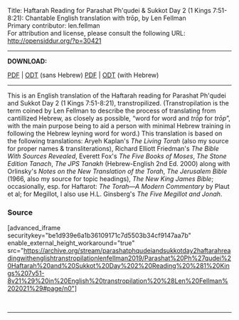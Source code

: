 <html>
<head></head>
<body>
Title: Haftarah Reading for Parashat Ph'qudei & Sukkot Day 2 (1 Kings 7:51-8:21): Chantable English translation with trōp, by Len Fellman<br />
Primary contributor: len.fellman<br />
For attribution and license, please consult the following URL: <a href="http://opensiddur.org/?p=30421">http://opensiddur.org/?p=30421</a>
<p />
<hr />

<strong>DOWNLOAD:</strong> 

<a href="https://archive.org/download/parashatphqudeiandsukkotday2haftarahreadingwithenglishtranstropilationlenfellman2019/Parashat%20Ph%27qudei%20Haftarah%20and%20Sukkot%20Day%202%20Reading%20%281%20Kings%207v51-8v21%29%20in%20English%20transtropilation%20%28Len%20Fellman%202021%29%20-%20english%20only.pdf">PDF</a> | <a href="https://archive.org/download/parashatphqudeiandsukkotday2haftarahreadingwithenglishtranstropilationlenfellman2019/Parashat%20Ph%27qudei%20Haftarah%20and%20Sukkot%20Day%202%20Reading%20%281%20Kings%207v51-8v21%29%20in%20English%20transtropilation%20%28Len%20Fellman%202021%29%20-%20english%20only.odt">ODT</a> (sans Hebrew)
<a href="https://archive.org/download/parashatphqudeiandsukkotday2haftarahreadingwithenglishtranstropilationlenfellman2019/Parashat%20Ph%27qudei%20Haftarah%20and%20Sukkot%20Day%202%20Reading%20%281%20Kings%207v51-8v21%29%20in%20English%20transtropilation%20%28Len%20Fellman%202021%29.pdf">PDF</a> | <a href="https://archive.org/download/parashatphqudeiandsukkotday2haftarahreadingwithenglishtranstropilationlenfellman2019/Parashat%20Ph%27qudei%20Haftarah%20and%20Sukkot%20Day%202%20Reading%20%281%20Kings%207v51-8v21%29%20in%20English%20transtropilation%20%28Len%20Fellman%202021%29.odt">ODT</a> (with Hebrew)

<hr />

This is an English translation of the Haftarah reading for Parashat Ph'qudei and Sukkot Day 2 (1 Kings 7:51-8:21), transtropilized. (Transtropilation is the term coined by Len Fellman to describe the process of translating from cantillized Hebrew, as closely as possible, “word for word and <em>trōp</em> for <em>trōp</em>”, with the main purpose being to aid a person with minimal Hebrew training in following the Hebrew leyning word for word.) This translation is based on the following translations: Aryeh Kaplan's <em>The Living Torah</em> (also my source for proper names &amp; transliterations), Richard Elliott Friedman's <em>The Bible With Sources Revealed</em>, Everett Fox's <em>The Five Books of Moses</em>, <em>The Stone Edition Tanach</em>, <em>The JPS Tanakh</em> (Hebrew-English 2nd Ed. 2000) along with Orlinsky's <em>Notes on the New Translation of the Torah</em>, <em>The Jerusalem Bible</em> (1966, also my source for topic headings), <em>The New King James Bible</em>; occasionally, esp. for Haftarot: <em>The Torah—A Modern Commentary</em> by Plaut et al; for Megillot, I also use H.L. Ginsberg's <em>The Five Megillot and Jonah</em>.

<h3>Source</h3>

[advanced_iframe securitykey="be1d939e6a1b36109171c7d5503b34cf9147aa7b" enable_external_height_workaround="true" src="https://archive.org/stream/parashatphqudeiandsukkotday2haftarahreadingwithenglishtranstropilationlenfellman2019/Parashat%20Ph%27qudei%20Haftarah%20and%20Sukkot%20Day%202%20Reading%20%281%20Kings%207v51-8v21%29%20in%20English%20transtropilation%20%28Len%20Fellman%202021%29#page/n0"]

&nbsp;

<hr />

&nbsp;
</body>
</html>